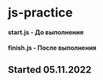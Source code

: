 # js-practice
#### start.js - До выполнения
#### finish.js - После выполнения 
## Started 05.11.2022

